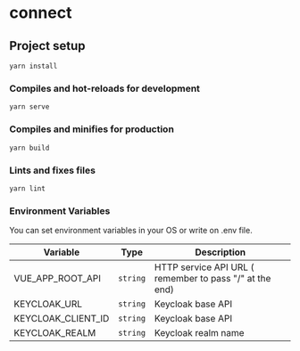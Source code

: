 # connect

## Project setup
```
yarn install
```

### Compiles and hot-reloads for development
```
yarn serve
```

### Compiles and minifies for production
```
yarn build
```

### Lints and fixes files
```
yarn lint
```

### Environment Variables

You can set environment variables in your OS or write on .env file.

| Variable | Type | Description |
|--|--|--|
| VUE_APP_ROOT_API | `string` | HTTP service API URL ( remember to pass "/" at the end)
| KEYCLOAK_URL | `string` | Keycloak base API
| KEYCLOAK_CLIENT_ID | `string` | Keycloak base API
| KEYCLOAK_REALM | `string` | Keycloak realm name
